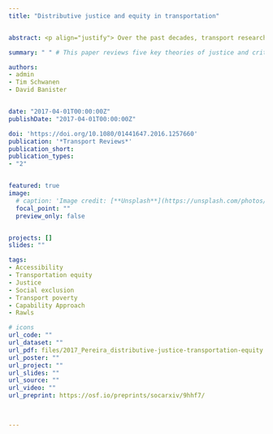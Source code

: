 ```yaml
---
title: "Distributive justice and equity in transportation"


abstract: <p align="justify"> Over the past decades, transport researchers and policy-makers have devoted increasing attention to questions about justice and equity. Nonetheless, there is still little engagement with theories in political philosophy to frame what justice means in the context of transport policies. This paper reviews key theories of justice (utilitarianism, libertarianism, intuitionism, Rawls’ egalitarianism, and Capability Approaches (CAs)) and critically evaluates the insights they generate when applied to transport. Based on a combination of Rawlsian and CAs, we propose that distributive justice concerns over transport disadvantage and social exclusion should focus primarily on accessibility as a human capability. This means that, in policy evaluation, a detailed analysis of the distributional effects of transport policies should take account of the setting of minimum standards of accessibility to key destinations and the extent to which these policies respect individuals’ rights and prioritise disadvantaged groups, reduce inequalities of opportunities, and mitigate transport externalities. A full account of justice in transportation requires a more complete understanding of accessibility than traditional approaches have been able to deliver to date. </p>

summary: " " # This paper reviews five key theories of justice and critically evaluates the insights they generate when applied to transport policies. Based on a dialogue between Rawlsian egalitarianism and Capability Approaches, it proposes a justice framework to evaluate the distributive effects of transport policies focusing on accessibility as a human capability.

authors:
- admin
- Tim Schwanen
- David Banister


date: "2017-04-01T00:00:00Z"
publishDate: "2017-04-01T00:00:00Z"

doi: 'https://doi.org/10.1080/01441647.2016.1257660'
publication: '*Transport Reviews*'
publication_short:
publication_types:
- "2"


featured: true
image:
  # caption: 'Image credit: [**Unsplash**](https://unsplash.com/photos/jdD8gXaTZsc)'
  focal_point: ""
  preview_only: false


projects: []
slides: ""

tags:
- Accessibility
- Transportation equity
- Justice
- Social exclusion
- Transport poverty
- Capability Approach
- Rawls

# icons
url_code: ""
url_dataset: ""
url_pdf: files/2017_Pereira_distributive-justice-transportation-equity.pdf
url_poster: ""
url_project: ""
url_slides: ""
url_source: ""
url_video: ""
url_preprint: https://osf.io/preprints/socarxiv/9hhf7/
  


---
```


